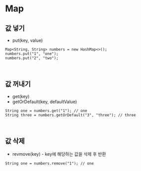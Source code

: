 # Map

## 값 넣기

* put(key, value)

```
Map<String, String> numbers = new HashMap<>();
numbers.put("1", "one");
numbers.put("2", "two");
```

<br>

## 값 꺼내기

* get(key)
* getOrDefault(key, defaultValue)

```
String one = numbers.get("1"); // one
String three = numbers.getOrDefault("3", "three"); // three
```

<br>

## 값 삭제
* revmove(key)  - key에 해당하는 값을 삭제 후 반환

```
String one = numbers.remove("1"); // one
```

